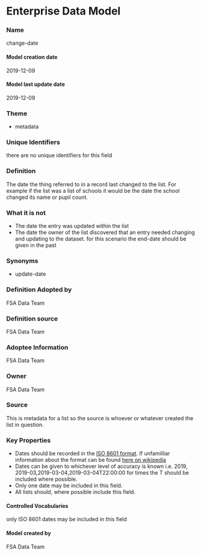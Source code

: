 # Enterprise Data Model
### Name
change-date
#### Model creation date
2019-12-09
#### Model last update date
2019-12-09
### Theme
*   metadata

### Unique Identifiers
there are no unique identifiers for this field
### Definition
The date the thing referred to in a record last changed to the list. For example if the list was a list of schools it would be the date the school changed its name or pupil count.
### What it is not
*   The date the entry was updated within the list
*   The date the owner of the list discovered that an entry needed changing and updating to the dataset. for this scenario the end-date should be given in the past

### Synonyms
*   update-date

### Definition Adopted by
FSA Data Team
### Definition source
FSA Data Team
### Adoptee Information
FSA Data Team
### Owner
FSA Data Team
### Source
This is metadata for a list so the source is whoever or whatever created the list in question.
### Key Properties
*   Dates should be recorded in the [ISO 8601 format](https://www.iso.org/iso-8601-date-and-time-format.html). If unfamilliar information about the format can be found [here on wikipedia](https://en.wikipedia.org/wiki/ISO_8601)
*   Dates can be given to whichever level of accuracy is known i.e. 2019, 2019-03,2019-03-04,2019-03-04T22:00:00 for times the T should be included where possible.
*   Only one date may be included in this field.
*   All lists should, where possible include this field.

#### Controlled Vocabularies
only ISO 8601 dates may be included in this field

#### Model created by
FSA Data Team
